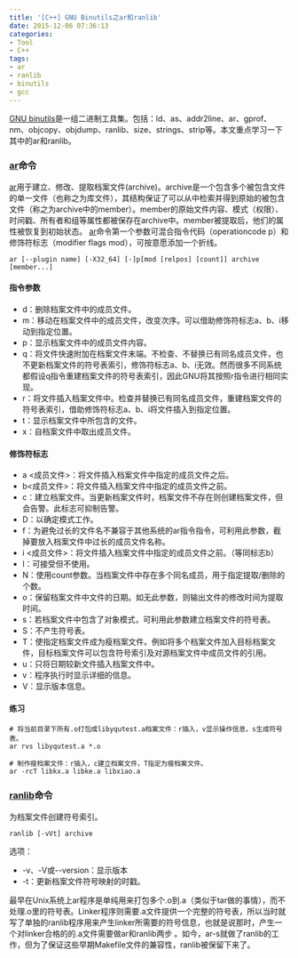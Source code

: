```yaml
---
title: '[C++] GNU Binutils之ar和ranlib'
date: 2015-12-06 07:36:13
categories: 
- Tool
- C++
tags: 
- ar
- ranlib
- binutils
- gcc
---
```

[GNU binutils](https://www.gnu.org/software/binutils/)是一组二进制工具集。包括：ld、as、addr2line、ar、gprof、nm、objcopy、objdump、ranlib、size、strings、strip等。本文重点学习一下其中的ar和ranlib。

### [ar](https://linux.die.net/man/1/ar)命令

[ar](https://linux.die.net/man/1/ar)用于建立、修改、提取档案文件(archive)。archive是一个包含多个被包含文件的单一文件（也称之为库文件），其结构保证了可以从中检索并得到原始的被包含文件（称之为archive中的member）。member的原始文件内容、模式（权限）、时间戳、所有者和组等属性都被保存在archive中。member被提取后，他们的属性被恢复到初始状态。
[ar](https://linux.die.net/man/1/ar)命令第一个参数可混合指令代码（operationcode p）和修饰符标志（modifier flags mod），可按意愿添加一个折线。
```
ar [--plugin name] [-X32_64] [-]p[mod [relpos] [count]] archive [member...]
```

#### 指令参数

- d：删除档案文件中的成员文件。
- m：移动在档案文件中的成员文件，改变次序。可以借助修饰符标志a、b、i移动到指定位置。
- p：显示档案文件中的成员文件内容。
- q：将文件快速附加在档案文件末端。不检查、不替换已有同名成员文件，也不更新档案文件的符号表索引，修饰符标志a、b、i无效。然而很多不同系统都假设q指令重建档案文件的符号表索引，因此GNU将其按照r指令进行相同实现。
- r：将文件插入档案文件中。检查并替换已有同名成员文件，重建档案文件的符号表索引，借助修饰符标志a、b、i将文件插入到指定位置。
- t：显示档案文件中所包含的文件。
- x：自档案文件中取出成员文件。

#### 修饰符标志

- a <成员文件>：将文件插入档案文件中指定的成员文件之后。
- b<成员文件>：将文件插入档案文件中指定的成员文件之前。
- c：建立档案文件。当更新档案文件时，档案文件不存在则创建档案文件，但会告警。此标志可抑制告警。
- D：以确定模式工作。
- f：为避免过长的文件名不兼容于其他系统的ar指令指令，可利用此参数，截掉要放入档案文件中过长的成员文件名称。
- i <成员文件>：将文件插入档案文件中指定的成员文件之前。（等同标志b）
- I：可接受但不使用。
- N：使用count参数。当档案文件中存在多个同名成员，用于指定提取/删除的个数。
- o：保留档案文件中文件的日期。如无此参数，则输出文件的修改时间为提取时间。
- s：若档案文件中包含了对象模式，可利用此参数建立档案文件的符号表。
- S：不产生符号表。
- T：使指定档案文件成为瘦档案文件。例如将多个档案文件加入目标档案文件，目标档案文件可以包含符号索引及对源档案文件中成员文件的引用。
- u：只将日期较新文件插入档案文件中。
- v：程序执行时显示详细的信息。
- V：显示版本信息。

#### 练习
```
# 将当前目录下所有.o打包成libyqutest.a档案文件：r插入，v显示操作信息，s生成符号表。 
ar rvs libyqutest.a *.o 

# 制作瘦档案文件：r插入，c建立档案文件，T指定为瘦档案文件。
ar -rcT libkx.a libke.a libxiao.a
```

### [ranlib](https://linux.die.net/man/1/ranlib)命令

为档案文件创建符号索引。
```
ranlib [-vVt] archive
```
选项：
- -v、-V或--version：显示版本
- -t：更新档案文件符号映射的时戳。

最早在Unix系统上ar程序是单纯用来打包多个.o到.a（类似于tar做的事情），而不处理.o里的符号表。Linker程序则需要.a文件提供一个完整的符号表，所以当时就写了单独的ranlib程序用来产生linker所需要的符号信息，也就是说那时，产生一个对linker合格的的.a文件需要做ar和ranlib两步 。如今，ar-s就做了ranlib的工作，但为了保证这些早期Makefile文件的兼容性，ranlib被保留下来了。
